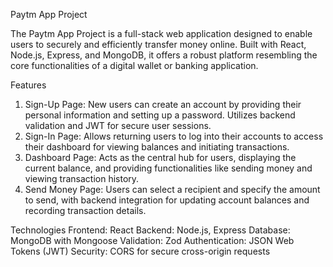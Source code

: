 Paytm App Project

The Paytm App Project is a full-stack web application designed to enable users to securely and efficiently transfer money online. 
Built with React, Node.js, Express, and MongoDB, it offers a robust platform resembling the core functionalities of a digital wallet or banking application.

Features
1) Sign-Up Page: New users can create an account by providing their personal information and setting up a password. Utilizes backend validation and JWT for secure user sessions.
2) Sign-In Page: Allows returning users to log into their accounts to access their dashboard for viewing balances and initiating transactions.
3) Dashboard Page: Acts as the central hub for users, displaying the current balance, and providing functionalities like sending money and viewing transaction history.
4) Send Money Page: Users can select a recipient and specify the amount to send, with backend integration for updating account balances and recording transaction details.
   
Technologies
Frontend: React
Backend: Node.js, Express
Database: MongoDB with Mongoose
Validation: Zod
Authentication: JSON Web Tokens (JWT)
Security: CORS for secure cross-origin requests
